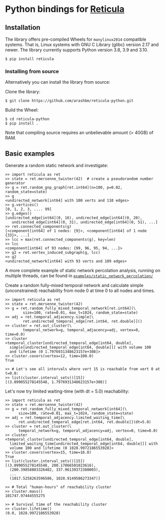 # Python bindings for [Reticula][reticula]

[reticula]: https://github.com/reticula-network/reticula

## Installation

The library offers pre-compiled Wheels for `manylinux2014` compatible systems.
That is, Linux systems with GNU C Library (glibc) version 2.17 and newer. The
library currently supports Python version 3.8, 3.9 and 3.10.

```console
$ pip install reticula
```

### Installing from source
Alternatively you can install the library from source:

Clone the library:
```console
$ git clone https://github.com/arashbm/reticula-python.git
```

Build the Wheel:
```console
$ cd reticula-python
$ pip install .
```

Note that compiling source requires an unbelievable amount (> 40GB) of RAM.

## Basic examples

Generate a random static network and investigate:
```pycon
>> import reticula as ret
>> state = ret.mersenne_twister(42)  # create a pseudorandom number generator
>> g = ret.random_gnp_graph[ret.int64](n=100, p=0.02, random_state=state)
>> g
<undirected_network[int64] with 100 verts and 110 edges>
>> g.vertices()
[0, 1, 2, 3, .... 99]
>> g.edges()
[undirected_edge[int64](0, 16), undirected_edge[int64](0, 20),
   undirected_edge[int64](0, 31), undirected_edge[int64](0, 51), ...]
>> ret.connected_components(g)
[<component[int64] of 1 nodes: {9}>, <component[int64] of 1 node {33}>, ...]
>> lcc = max(ret.connected_components(g), key=len)
>> lcc
<component[int64] of 93 nodes: {99, 96, 95, 94, ...}>
>> g2 = ret.vertex_induced_subgraph(g, lcc)
>> g2
<undirected_network[int64] with 93 verts and 109 edges>
```
A more complete example of static network percolation analysis, running on
multiple threads, can be found in
[`examples/static_network_percolation/`](examples/static_network_percolation/)

Create a random fully-mixed temporal network and calculate simple
(unconstrained) reachability from node 0 at time 0 to all nodes and times.
```pycon
>> import reticula as ret
>> state = ret.mersenne_twister(42)
>> g = ret.random_fully_mixed_temporal_network[ret.int64](\
        size=100, rate=0.01, max_t=1024, random_state=state)
>> adj = ret.temporal_adjacency.simple[\
        ret.undirected_temporal_edge[ret.int64, ret.double]]()
>> cluster = ret.out_cluster(\
        temporal_network=g, temporal_adjacency=adj, vertex=0, time=0.0)
>> cluster
<temporal_cluster[undirected_temporal_edge[int64, double],
  simple[undirected_temporal_edge[int64, double]]] with volume 100
  and lifetime (0 1.7976931348623157e+308]>
>> cluster.covers(vertex=12, time=100.0)
True

>> # Let's see all intervals where vert 15 is reachable from vert 0 at t=0.0:
>> list(cluster.interval_sets()[15])
[(3.099055278145548, 1.7976931348623157e+308)]
```

Let's now try limited waiting-time (with dt = 5.0) reachability:
```pycon
>> import reticula as ret
>> state = ret.mersenne_twister(42)
>> g = ret.random_fully_mixed_temporal_network[int64](\
      size=100, rate=0.01, max_t=1024, random_state=state)
>> adj = ret.temporal_adjacency.limited_waiting_time[\
      ret.undirected_temporal_edge[ret.int64, ret.double]](dt=5.0)
>> cluster = ret.out_cluster(\
      temporal_network=g, temporal_adjacency=adj, vertex=0, time=0.0)
>> cluster
<temporal_cluster[undirected_temporal_edge[int64, double],
  limited_waiting_time[undirected_temporal_edge[int64, double]]] with
  volume 100 and lifetime (0 1028.9972186553928]>
>> cluster.covers(vertex=15, time=16.0)
True
>> list(cluster.interval_sets()[15])
[(3.099055278145548, 200.17866501023616),
  (200.39858803326402, 337.96139372380003),
  ...
  (1017.5258263596586, 1028.9149586273347)]

>> # Total "human-hours" of reachability cluster
>> cluster.mass()
101747.97444555275

>> # Survival time of the reachability cluster
>> cluster.lifetime()
(0.0, 1028.9972186553928)
```
